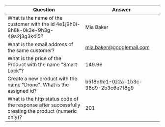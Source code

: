 |Question|Answer|
|---|---|
| What is the name of the customer with the id 4e1j9h0i-9h8k-0k3e-9h3g-49a2j3g3k4l5? | Mia Baker |
|What is the email address of the same customer?|mia.baker@googlemail.com  |
| What is the price of the Product with the name "Smart Lock"? | 149.99 |
| Create a new product with the name "Drone". What is the assigned id? | b5f8d9e1-0z2a-1b3c-38d9-2b3c6e7f8g9 |
| What is the http status code of the response after successfully creating the product (numeric only)? | 201 |